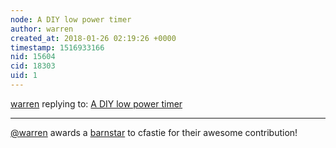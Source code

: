 ```yaml
---
node: A DIY low power timer
author: warren
created_at: 2018-01-26 02:19:26 +0000
timestamp: 1516933166
nid: 15604
cid: 18303
uid: 1
---
```




[warren](../profile/warren) replying to: [A DIY low power timer](../notes/cfastie/01-24-2018/a-diy-low-power-timer)

----
[@warren](/profile/warren) awards a <a href="//publiclab.org/wiki/barnstars">barnstar</a> to cfastie for their awesome contribution!